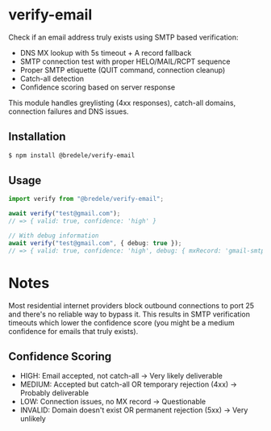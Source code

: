 # verify-email

Check if an email address truly exists using SMTP based verification:

- DNS MX lookup with 5s timeout + A record fallback
- SMTP connection test with proper HELO/MAIL/RCPT sequence
- Proper SMTP etiquette (QUIT command, connection cleanup)
- Catch-all detection
- Confidence scoring based on server response

This module handles greylisting (4xx responses), catch-all domains, connection failures and DNS issues.

## Installation

```sh
$ npm install @bredele/verify-email
```

## Usage

```ts
import verify from "@bredele/verify-email";

await verify("test@gmail.com");
// => { valid: true, confidence: 'high' }

// With debug information
await verify("test@gmail.com", { debug: true });
// => { valid: true, confidence: 'high', debug: { mxRecord: 'gmail-smtp-in.l.google.com' } }
```

# Notes

Most residential internet providers block outbound connections to port 25 and there's no reliable way to bypass it. This results in SMTP verification timeouts which lower the confidence score (you might be a medium confidence for emails that truly exists).

## Confidence Scoring

- HIGH: Email accepted, not catch-all → Very likely deliverable
- MEDIUM: Accepted but catch-all OR temporary rejection (4xx) → Probably deliverable
- LOW: Connection issues, no MX record → Questionable
- INVALID: Domain doesn't exist OR permanent rejection (5xx) → Very unlikely
